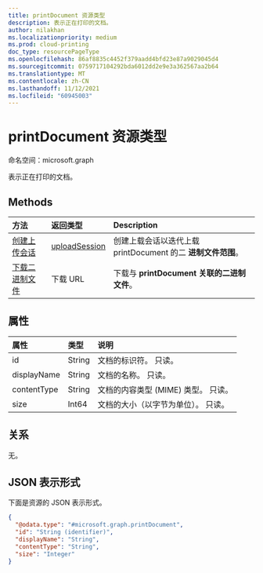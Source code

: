 ```yaml
---
title: printDocument 资源类型
description: 表示正在打印的文档。
author: nilakhan
ms.localizationpriority: medium
ms.prod: cloud-printing
doc_type: resourcePageType
ms.openlocfilehash: 86af8835c4452f379aadd4bfd23e87a9029045d4
ms.sourcegitcommit: 0759717104292bda6012dd2e9e3a362567aa2b64
ms.translationtype: MT
ms.contentlocale: zh-CN
ms.lasthandoff: 11/12/2021
ms.locfileid: "60945003"
---
```

# <a name="printdocument-resource-type"></a>printDocument 资源类型

命名空间：microsoft.graph

表示正在打印的文档。

## <a name="methods"></a>Methods
|方法|返回类型|Description|
|:---|:---|:---|
| [创建上传会话](../api/printdocument-createuploadsession.md) | [uploadSession](uploadsession.md) | 创建上载会话以迭代上载 printDocument 的二 **进制文件范围**。 |
| [下载二进制文件](../api/printdocument-get-file.md) | 下载 URL | 下载与 **printDocument 关联的二进制文件**。 |

## <a name="properties"></a>属性
|属性|类型|说明|
|:---|:---|:---|
|id|String|文档的标识符。 只读。|
|displayName|String|文档的名称。 只读。|
|contentType|String|文档的内容类型 (MIME) 类型。 只读。|
|size|Int64|文档的大小（以字节为单位）。 只读。|

## <a name="relationships"></a>关系
无。

## <a name="json-representation"></a>JSON 表示形式
下面是资源的 JSON 表示形式。
<!-- {
  "blockType": "resource",
  "keyProperty": "id",
  "@odata.type": "microsoft.graph.printDocument",
  "openType": false
}
-->
``` json
{
  "@odata.type": "#microsoft.graph.printDocument",
  "id": "String (identifier)",
  "displayName": "String",
  "contentType": "String",
  "size": "Integer"
}
```
